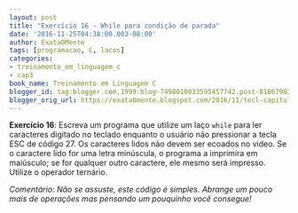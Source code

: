 ```yaml
---
layout: post
title: "Exercício 16 - While para condição de parada"
date: '2016-11-25T04:38:00.003-08:00'
author: Exata0Mente
tags: [programacao, C, lacos]
categories:
- treinamento_em_linguagem_c
- cap3  
book_name: Treinamento em Linguagem C
blogger_id: tag:blogger.com,1999:blog-7498010033595457742.post-8106790307330880879
blogger_orig_url: https://exata0mente.blogspot.com/2016/11/tecl-capitulo-3-exercicio-16-while-para.html
---
```

**Exercício 16**: Escreva um programa que utilize um laço `while` para ler caracteres digitado no teclado enquanto o usuário não pressionar a tecla ESC de código 27. Os caracteres lidos não devem ser ecoados no video. Se o caractere lido for uma letra minúscula, o programa a imprimira em maiúsculo; se for qualquer outro caractere, ele mesmo será impresso.
Utilize o operador ternário.

*Comentário: Não se assuste, este código é simples. Abrange um pouco mais de operações mas pensando um pouquinho você consegue!*
